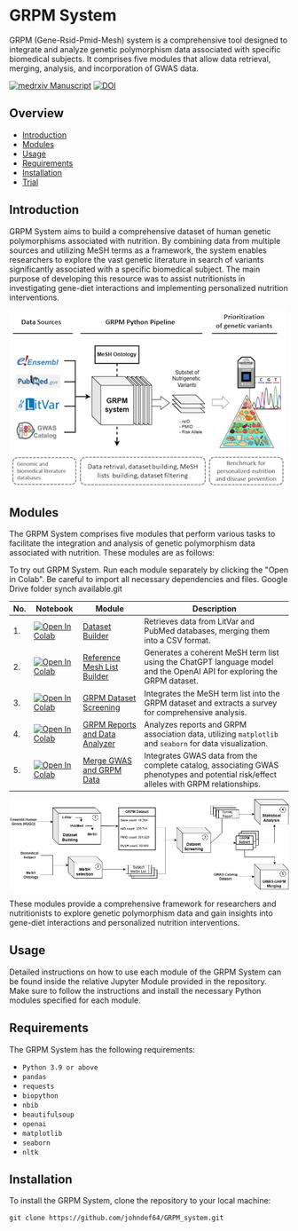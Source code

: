 # GRPM System

GRPM (Gene-Rsid-Pmid-Mesh) system is a comprehensive tool designed to integrate and analyze genetic polymorphism data associated with specific biomedical subjects. It comprises five modules that allow data retrieval, merging, analysis, and incorporation of GWAS data.

[![medrxiv Manuscript](https://img.shields.io/badge/medrxiv-10.1101/2023.08.04.23293659-blue.svg)](https://www.medrxiv.org/content/10.1101/2023.08.04.23293659v1.full.pdf+html)
[![DOI](https://zenodo.org/badge/DOI/10.5281/zenodo.8205724.svg)](https://doi.org/10.5281/zenodo.8205724)

## Overview

- [Introduction](#introduction)
- [Modules](#modules)
- [Usage](#usage)
- [Requirements](#requirements)
- [Installation](#installation)
- [Trial](#trial)

## Introduction

GRPM System aims to build a comprehensive dataset of human genetic polymorphisms associated with nutrition. By combining data from multiple sources and utilizing MeSH terms as a framework, the system enables researchers to explore the vast genetic literature in search of variants significantly associated with a specific biomedical subject.
The main purpose of developing this resource was to assist nutritionists in investigating gene-diet interactions and implementing personalized nutrition interventions.

![Graphical Abstract](misc_data/graphical_abstract_s.png)

## Modules

The GRPM System comprises five modules that perform various tasks to facilitate the integration and analysis of genetic polymorphism data associated with nutrition. These modules are as follows:

To try out GRPM System. Run each module separately by clicking the "Open in Colab". Be careful to import all necessary dependencies and files. Google Drive folder synch available.git

| No. | Notebook | Module | Description |
| --- | --- | --- |-------------|
| 1. | [![Open In Colab](https://colab.research.google.com/assets/colab-badge.svg)](https://colab.research.google.com/github/johndef64/GRPM_system/blob/main/GRPM_01_dataset_builder.ipynb) | [Dataset Builder](https://github.com/johndef64/GRPM_system/blob/main/GRPM_01_dataset_builder.ipynb)| Retrieves data from LitVar and PubMed databases, merging them into a CSV format.
| 2. | [![Open In Colab](https://colab.research.google.com/assets/colab-badge.svg)](https://colab.research.google.com/github/johndef64/GRPM_system/blob/main/GRPM_02_ref-mesh_builder.ipynb) | [Reference Mesh List Builder](https://github.com/johndef64/GRPM_system/blob/main/GRPM_02_ref-mesh_builder.ipynb)| Generates a coherent MeSH term list using the ChatGPT language model and the OpenAI API for exploring the GRPM dataset.
| 3. | [![Open In Colab](https://colab.research.google.com/assets/colab-badge.svg)](https://colab.research.google.com/github/johndef64/GRPM_system/blob/main/GRPM_03_dataset_survey.ipynb) | [GRPM Dataset Screening](https://github.com/johndef64/GRPM_system/blob/main/GRPM_03_dataset_survey.ipynb)| Integrates the MeSH term list into the GRPM dataset and extracts a survey for comprehensive analysis.
| 4. | [![Open In Colab](https://colab.research.google.com/assets/colab-badge.svg)](https://colab.research.google.com/github/johndef64/GRPM_system/blob/main/GRPM_04_grpm-data_analyzer.ipynb) |  [GRPM Reports and Data Analyzer](https://github.com/johndef64/GRPM_system/blob/main/GRPM_04_grpm-data_analyzer.ipynb) |Analyzes reports and GRPM association data, utilizing `matplotlib` and `seaborn` for data visualization. 
| 5. | [![Open In Colab](https://colab.research.google.com/assets/colab-badge.svg)](https://colab.research.google.com/github/johndef64/GRPM_system/blob/main/GRPM_05_gwas_grpm_merger.ipynb) | [Merge GWAS and GRPM Data](https://github.com/johndef64/GRPM_system/blob/main/GRPM_05_gwas_grpm_merger.ipynb) | Integrates GWAS data from the complete catalog, associating GWAS phenotypes and potential risk/effect alleles with GRPM relationships. 


![GRPM system: Integrating Genetic Polymorphism Data with PMIDs and MeSH Terms to Retrieve Genes and rsIDs for Biomedical Research Fields. GRPM Dataset: pcg, protein coding genes; rna, RNA genes; pseudo, presudogenes; in parentheses, dataset shape.](misc_data/grpm_system.png)

These modules provide a comprehensive framework for researchers and nutritionists to explore genetic polymorphism data and gain insights into gene-diet interactions and personalized nutrition interventions.

## Usage

Detailed instructions on how to use each module of the GRPM System can be found inside the relative Jupyter Module provided in the repository. Make sure to follow the instructions and install the necessary Python modules specified for each module.

## Requirements

The GRPM System has the following requirements:

- `Python 3.9 or above`
- `pandas`
- `requests`
- `biopython`
- `nbib`
- `beautifulsoup`
- `openai`
- `matplotlib`
- `seaborn`
- `nltk`


## Installation

To install the GRPM System, clone the repository to your local machine:

```
git clone https://github.com/johndef64/GRPM_system.git
```




